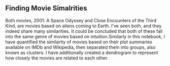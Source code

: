 ## Finding Movie Simalrities
Both movies, 2001: A Space Odyssey and Close Encounters of the Third Kind, are movies based on aliens coming to Earth. I've seen both, and they indeed share many similarities. It could be concluded that both of these fall into the same genre of movies based on intuition.Similarly in this notebook, I have quantified the similarity of movies based on their plot summaries available on IMDb and Wikipedia, then separated them into groups, also known as clusters. I have additionally created a dendrogram to represent how closely the movies are related to each other.